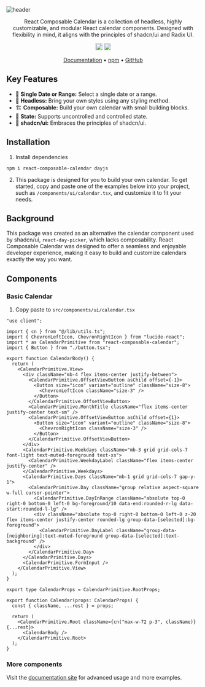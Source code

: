 <img src="https://i.imgur.com/WFBtiZr.png" alt="header">

<p align="center">
React Composable Calendar is a collection of headless, highly customizable, and modular React calendar components. Designed with flexibility in mind, it aligns with the principles of shadcn/ui and Radix UI.
</p>

<p align="center">
<a href="https://www.npmjs.com/package/react-composable-calendar"><img src="https://badge.fury.io/js/react-composable-calendar.svg?icon=si%3Anpm" alt="npm version" height="18"></a>
<a href="/LICENSE"><img src="https://img.shields.io/badge/License-MIT-blue" height="18" /></a>
</p>

<p align="center">
  <a href="https://react-composable-calendar.vercel.app/">Documentation</a>
  •
  <a href="https://www.npmjs.com/package/react-composable-calendar">npm</a>
  •
  <a href="https://github.com/feelixe/react-composable-calendar">GitHub</a>
</p>

## Key Features

* 📆 **Single Date or Range:** Select a single date or a range.
* 🤯 **Headless:** Bring your own styles using any styling method.
* 🏗️ **Composable:** Build your own calendar with small building blocks.
* 💾 **State:** Supports uncontrolled and controlled state.
* 🗿 **shadcn/ui:** Embraces the principles of shadcn/ui. 

## Installation
1. Install dependencies
```
npm i react-composable-calendar dayjs
```
2. This package is designed for you to build your own calendar. To get started, copy and paste one of the examples below into your project, such as `/components/ui/calendar.tsx`, and customize it to fit your needs.

## Background
This package was created as an alternative the calendar component used by shadcn/ui, `react-day-picker`, which lacks composability. React Composable Calendar was designed to offer a seamless and enjoyable developer experience, making it easy to build and customize calendars exactly the way you want.

## Components

### Basic Calendar
1. Copy paste to `src/components/ui/calendar.tsx`
```tsx
"use client";

import { cn } from "@/lib/utils.ts";
import { ChevronLeftIcon, ChevronRightIcon } from "lucide-react";
import * as CalendarPrimitive from "react-composable-calendar";
import { Button } from "./button.tsx";

export function CalendarBody() {
  return (
    <CalendarPrimitive.View>
      <div className="mb-4 flex items-center justify-between">
        <CalendarPrimitive.OffsetViewButton asChild offset={-1}>
          <Button size="icon" variant="outline" className="size-8">
            <ChevronLeftIcon className="size-3" />
          </Button>
        </CalendarPrimitive.OffsetViewButton>
        <CalendarPrimitive.MonthTitle className="flex items-center justify-center text-sm" />
        <CalendarPrimitive.OffsetViewButton asChild offset={1}>
          <Button size="icon" variant="outline" className="size-8">
            <ChevronRightIcon className="size-3" />
          </Button>
        </CalendarPrimitive.OffsetViewButton>
      </div>
      <CalendarPrimitive.Weekdays className="mb-3 grid grid-cols-7 font-light text-muted-foreground text-xs">
        <CalendarPrimitive.WeekdayLabel className="flex items-center justify-center" />
      </CalendarPrimitive.Weekdays>
      <CalendarPrimitive.Days className="mb-1 grid grid-cols-7 gap-y-1">
        <CalendarPrimitive.Day className="group relative aspect-square w-full cursor-pointer">
          <CalendarPrimitive.DayInRange className="absolute top-0 right-0 bottom-0 left-0 bg-foreground/10 data-end:rounded-r-lg data-start:rounded-l-lg" />
          <div className="absolute top-0 right-0 bottom-0 left-0 z-20 flex items-center justify-center rounded-lg group-data-[selected]:bg-foreground">
            <CalendarPrimitive.DayLabel className="group-data-[neighboring]:text-muted-foreground group-data-[selected]:text-background" />
          </div>
        </CalendarPrimitive.Day>
      </CalendarPrimitive.Days>
      <CalendarPrimitive.FormInput />
    </CalendarPrimitive.View>
  );
}

export type CalendarProps = CalendarPrimitive.RootProps;

export function Calendar(props: CalendarProps) {
  const { className, ...rest } = props;

  return (
    <CalendarPrimitive.Root className={cn("max-w-72 p-3", className)} {...rest}>
      <CalendarBody />
    </CalendarPrimitive.Root>
  );
}
```

### More components
Visit the [documentation site](https://react-composable-calendar.vercel.app/) for advanced usage and more examples.
